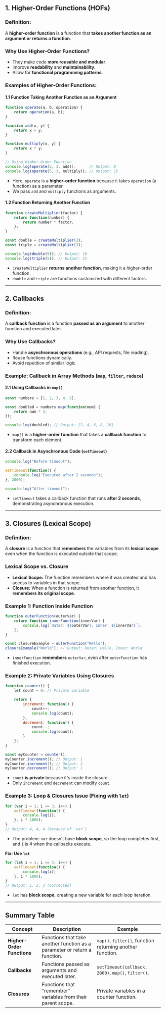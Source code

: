 ## **1. Higher-Order Functions (HOFs)**
### **Definition:**  
A **higher-order function** is a function that **takes another function as an argument or returns a function**.  

### **Why Use Higher-Order Functions?**  
- They make code **more reusable and modular**.  
- Improve **readability** and **maintainability**.  
- Allow for **functional programming patterns**.

### **Examples of Higher-Order Functions:**
#### **1.1 Function Taking Another Function as an Argument**
```javascript
function operate(a, b, operation) {
    return operation(a, b);
}

function add(x, y) {
    return x + y;
}

function multiply(x, y) {
    return x * y;
}

// Using Higher-Order Function
console.log(operate(5, 3, add));      // Output: 8
console.log(operate(5, 3, multiply)); // Output: 15
```
- Here, `operate` is a **higher-order function** because it takes `operation` (a function) as a parameter.  
- We pass `add` and `multiply` functions as arguments.

#### **1.2 Function Returning Another Function**
```javascript
function createMultiplier(factor) {
    return function(number) {
        return number * factor;
    };
}

const double = createMultiplier(2);
const triple = createMultiplier(3);

console.log(double(5)); // Output: 10
console.log(triple(5)); // Output: 15
```
- `createMultiplier` **returns another function**, making it a higher-order function.  
- `double` and `triple` are functions customized with different factors.

---

## **2. Callbacks**
### **Definition:**  
A **callback function** is a function **passed as an argument** to another function and executed later.

### **Why Use Callbacks?**  
- Handle **asynchronous operations** (e.g., API requests, file reading).  
- Reuse functions dynamically.  
- Avoid repetition of similar logic.

### **Example: Callback in Array Methods (`map`, `filter`, `reduce`)**
#### **2.1 Using Callbacks in `map()`**
```javascript
const numbers = [1, 2, 3, 4, 5];

const doubled = numbers.map(function(num) {
    return num * 2;
});

console.log(doubled); // Output: [2, 4, 6, 8, 10]
```
- `map()` is a **higher-order function** that takes a **callback function** to transform each element.

#### **2.2 Callback in Asynchronous Code (`setTimeout`)**
```javascript
console.log("Before timeout");

setTimeout(function() {
    console.log("Executed after 2 seconds");
}, 2000);

console.log("After timeout");
```
- `setTimeout` takes a callback function that runs **after 2 seconds**, demonstrating asynchronous execution.

---

## **3. Closures (Lexical Scope)**
### **Definition:**  
A **closure** is a function that **remembers** the variables from its **lexical scope** even when the function is executed outside that scope.

### **Lexical Scope vs. Closure**
- **Lexical Scope:** The function remembers where it was created and has access to variables in that scope.
- **Closure:** When a function is returned from another function, it **remembers its original scope**.

### **Example 1: Function Inside Function**
```javascript
function outerFunction(outerVar) {
    return function innerFunction(innerVar) {
        console.log(`Outer: ${outerVar}, Inner: ${innerVar}`);
    };
}

const closureExample = outerFunction("Hello");
closureExample("World"); // Output: Outer: Hello, Inner: World
```
- `innerFunction` **remembers** `outerVar`, even after `outerFunction` has finished execution.

### **Example 2: Private Variables Using Closures**
```javascript
function counter() {
    let count = 0; // Private variable

    return {
        increment: function() {
            count++;
            console.log(count);
        },
        decrement: function() {
            count--;
            console.log(count);
        }
    };
}

const myCounter = counter();
myCounter.increment(); // Output: 1
myCounter.increment(); // Output: 2
myCounter.decrement(); // Output: 1
```
- `count` **is private** because it's inside the closure.  
- Only `increment` and `decrement` can modify `count`.

### **Example 3: Loop & Closures Issue (Fixing with `let`)**
```javascript
for (var i = 1; i <= 3; i++) {
    setTimeout(function() {
        console.log(i);
    }, i * 1000);
}
// Output: 4, 4, 4 (because of `var`)
```
- The problem: `var` doesn’t have **block scope**, so the loop completes first, and `i` is 4 when the callbacks execute.

**Fix: Use `let`**
```javascript
for (let i = 1; i <= 3; i++) {
    setTimeout(function() {
        console.log(i);
    }, i * 1000);
}
// Output: 1, 2, 3 (Corrected)
```
- `let` has **block scope**, creating a new variable for each loop iteration.

---

## **Summary Table**
| Concept | Description | Example |
|---------|-------------|---------|
| **Higher-Order Functions** | Functions that take another function as a parameter or return a function. | `map()`, `filter()`, function returning another function. |
| **Callbacks** | Functions passed as arguments and executed later. | `setTimeout(callback, 2000)`, `map()`, `filter()`. |
| **Closures** | Functions that "remember" variables from their parent scope. | Private variables in a counter function. |

